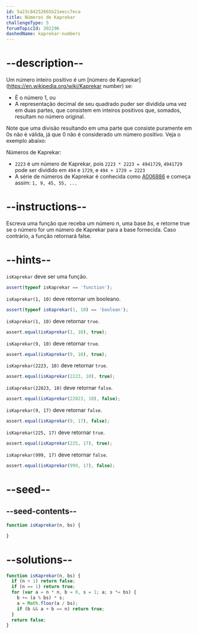 ```yaml
---
id: 5a23c84252665b21eecc7eca
title: Números de Kaprekar
challengeType: 5
forumTopicId: 302296
dashedName: kaprekar-numbers
---
```


# --description--

Um número inteiro positivo é um [número de Kaprekar](https://en.wikipedia.org/wiki/Kaprekar number) se:

<ul>
  <li>É o número 1, ou</li>
  <li>A representação decimal de seu quadrado puder ser dividida uma vez em duas partes, que consistem em inteiros positivos que, somados, resultam no número original. </li>
</ul>

Note que uma divisão resultando em uma parte que consiste puramente em 0s não é válida, já que 0 não é considerado um número positivo. Veja o exemplo abaixo:

Números de Kaprekar:

<ul>
  <li><code>2223</code> é um número de Kaprekar, pois <code>2223 * 2223 = 4941729</code>, <code>4941729</code> pode ser dividido em <code>494</code> e <code>1729</code>, e <code>494 + 1729 = 2223</code></li>
  <li>A série de números de Kaprekar é conhecida como <a href='https://oeis.org/A006886' target='_blank'>A006886</a> e começa assim: <code>1, 9, 45, 55, ...</code></li>
</ul>

# --instructions--

Escreva uma função que receba um número $n$, uma base $bs$, e retorne true se o número for um número de Kaprekar para a base fornecida. Caso contrário, a função retornará false.

# --hints--

`isKaprekar` deve ser uma função.

```js
assert(typeof isKaprekar == 'function');
```

`isKaprekar(1, 10)` deve retornar um booleano.

```js
assert(typeof isKaprekar(1, 10) == 'boolean');
```

`isKaprekar(1, 10)` deve retornar `true`.

```js
assert.equal(isKaprekar(1, 10), true);
```

`isKaprekar(9, 10)` deve retornar `true`.

```js
assert.equal(isKaprekar(9, 10), true);
```

`isKaprekar(2223, 10)` deve retornar `true`.

```js
assert.equal(isKaprekar(2223, 10), true);
```

`isKaprekar(22823, 10)` deve retornar `false`.

```js
assert.equal(isKaprekar(22823, 10), false);
```

`isKaprekar(9, 17)` deve retornar `false`.

```js
assert.equal(isKaprekar(9, 17), false);
```

`isKaprekar(225, 17)` deve retornar `true`.

```js
assert.equal(isKaprekar(225, 17), true);
```

`isKaprekar(999, 17)` deve retornar `false`.

```js
assert.equal(isKaprekar(999, 17), false);
```

# --seed--

## --seed-contents--

```js
function isKaprekar(n, bs) {

}
```

# --solutions--

```js
function isKaprekar(n, bs) {
  if (n < 1) return false;
  if (n == 1) return true;
  for (var a = n * n, b = 0, s = 1; a; s *= bs) {
    b += (a % bs) * s;
    a = Math.floor(a / bs);
    if (b && a + b == n) return true;
  }
  return false;
}
```
